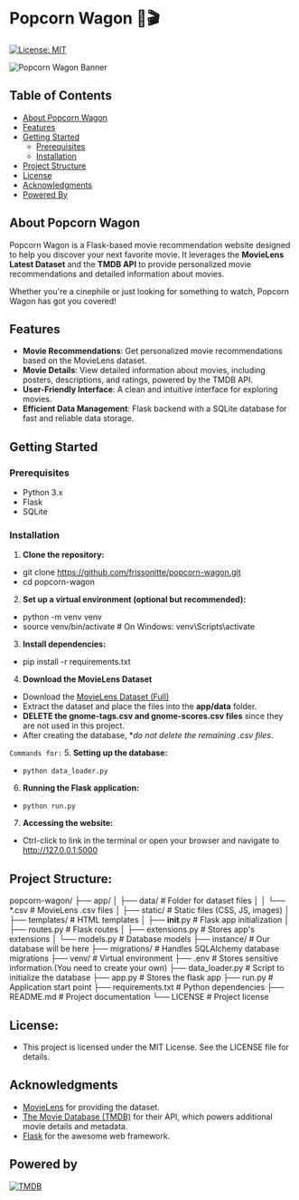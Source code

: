 # Popcorn Wagon 🍿🎬
[![License: MIT](https://img.shields.io/badge/License-MIT-blue.svg)](https://opensource.org/licenses/MIT)

![Popcorn Wagon Banner](https://example.com/path/to/banner.png)

## Table of Contents
- [About Popcorn Wagon](#about-popcorn-wagon)
- [Features](#features)
- [Getting Started](#getting-started)
  - [Prerequisites](#prerequisites)
  - [Installation](#installation)
- [Project Structure](#project-structure)
- [License](#license)
- [Acknowledgments](#acknowledgments)
- [Powered By](#powered-by)

## About Popcorn Wagon
Popcorn Wagon is a Flask-based movie recommendation website designed to help you discover your next favorite movie. 
It leverages the **MovieLens Latest Dataset** and the **TMDB API** to provide personalized movie recommendations and detailed information about movies.

Whether you're a cinephile or just looking for something to watch, Popcorn Wagon has got you covered!

## Features
- **Movie Recommendations**: Get personalized movie recommendations based on the MovieLens dataset.
- **Movie Details**: View detailed information about movies, including posters, descriptions, and ratings, powered by the TMDB API.
- **User-Friendly Interface**: A clean and intuitive interface for exploring movies.
- **Efficient Data Management**: Flask backend with a SQLite database for fast and reliable data storage.

## Getting Started

### Prerequisites
- Python 3.x
- Flask
- SQLite
    
### Installation

1. **Clone the repository:**
- git clone https://github.com/frissonitte/popcorn-wagon.git
- cd popcorn-wagon

2. **Set up a virtual environment (optional but recommended):**
- python -m venv venv
- source venv/bin/activate  # On Windows: venv\Scripts\activate

3. **Install dependencies:**
- pip install -r requirements.txt

4. **Download the MovieLens Dataset**
- Download the [MovieLens Dataset (Full)](https://grouplens.org/datasets/movielens/latest/)
- Extract the dataset and place the files into the **app/data** folder.
- **DELETE the gnome-tags.csv and gnome-scores.csv files** since they are not used in this project.
- After creating the database, **do not delete the remaining *.csv files**.

`Commands for:`
5. **Setting up the database:**
- `python data_loader.py`
6. **Running the Flask application:**
- `python run.py`
7.  **Accessing the website:**
- Ctrl-click to link in the terminal or open your browser and navigate to http://127.0.0.1:5000

## Project Structure:
popcorn-wagon/
├── app/
│   ├── data/                  # Folder for dataset files
│   │   └── *.csv              # MovieLens .csv files
│   ├── static/                # Static files (CSS, JS, images)
│   ├── templates/             # HTML templates
│   ├── __init__.py            # Flask app initialization
│   ├── routes.py              # Flask routes
│   ├── extensions.py          # Stores app's extensions
│   └── models.py              # Database models
├── instance/                  # Our database will be here
├── migrations/                # Handles SQLAlchemy database migrations
├── venv/                      # Virtual environment
├── .env                       # Stores sensitive information.(You need to create your own)
├── data_loader.py             # Script to initialize the database
├── app.py                     # Stores the flask app
├── run.py                     # Application start point
├── requirements.txt           # Python dependencies
├── README.md                  # Project documentation
└── LICENSE                    # Project license

## License:
- This project is licensed under the MIT License. See the LICENSE file for details.

## Acknowledgments
- [MovieLens](https://grouplens.org/datasets/movielens/) for providing the dataset.
- [The Movie Database (TMDB)](https://www.themoviedb.org/) for their API, which powers additional movie details and metadata.
- [Flask](https://flask.palletsprojects.com/) for the awesome web framework.

## Powered by
[![TMDB](https://www.themoviedb.org/assets/2/v4/logos/v2/blue_square_2-d537fb228cf3ded904ef09b136fe3fec72548ebc1fea3fbbd1ad9e36364db38b.svg)](https://www.themoviedb.org/)
